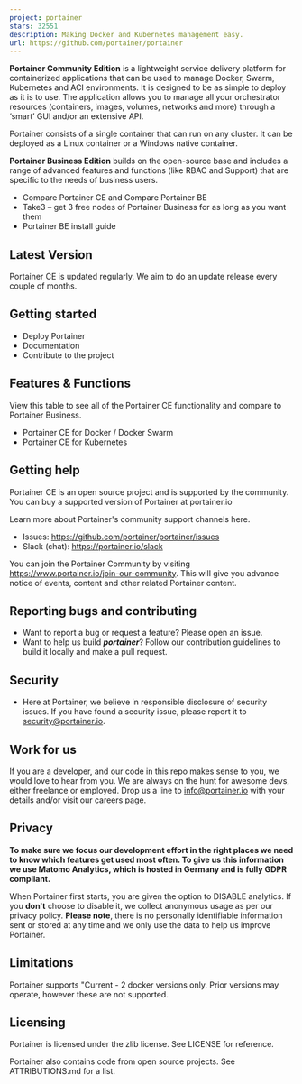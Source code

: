 ```yaml
---
project: portainer
stars: 32551
description: Making Docker and Kubernetes management easy.
url: https://github.com/portainer/portainer
---
```


**Portainer Community Edition** is a lightweight service delivery platform for containerized applications that can be used to manage Docker, Swarm, Kubernetes and ACI environments. It is designed to be as simple to deploy as it is to use. The application allows you to manage all your orchestrator resources (containers, images, volumes, networks and more) through a ‘smart’ GUI and/or an extensive API.

Portainer consists of a single container that can run on any cluster. It can be deployed as a Linux container or a Windows native container.

**Portainer Business Edition** builds on the open-source base and includes a range of advanced features and functions (like RBAC and Support) that are specific to the needs of business users.

-   Compare Portainer CE and Compare Portainer BE
-   Take3 – get 3 free nodes of Portainer Business for as long as you want them
-   Portainer BE install guide

Latest Version
--------------

Portainer CE is updated regularly. We aim to do an update release every couple of months.

Getting started
---------------

-   Deploy Portainer
-   Documentation
-   Contribute to the project

Features & Functions
--------------------

View this table to see all of the Portainer CE functionality and compare to Portainer Business.

-   Portainer CE for Docker / Docker Swarm
-   Portainer CE for Kubernetes

Getting help
------------

Portainer CE is an open source project and is supported by the community. You can buy a supported version of Portainer at portainer.io

Learn more about Portainer's community support channels here.

-   Issues: https://github.com/portainer/portainer/issues
-   Slack (chat): https://portainer.io/slack

You can join the Portainer Community by visiting https://www.portainer.io/join-our-community. This will give you advance notice of events, content and other related Portainer content.

Reporting bugs and contributing
-------------------------------

-   Want to report a bug or request a feature? Please open an issue.
-   Want to help us build **_portainer_**? Follow our contribution guidelines to build it locally and make a pull request.

Security
--------

-   Here at Portainer, we believe in responsible disclosure of security issues. If you have found a security issue, please report it to security@portainer.io.

Work for us
-----------

If you are a developer, and our code in this repo makes sense to you, we would love to hear from you. We are always on the hunt for awesome devs, either freelance or employed. Drop us a line to info@portainer.io with your details and/or visit our careers page.

Privacy
-------

**To make sure we focus our development effort in the right places we need to know which features get used most often. To give us this information we use Matomo Analytics, which is hosted in Germany and is fully GDPR compliant.**

When Portainer first starts, you are given the option to DISABLE analytics. If you **don't** choose to disable it, we collect anonymous usage as per our privacy policy. **Please note**, there is no personally identifiable information sent or stored at any time and we only use the data to help us improve Portainer.

Limitations
-----------

Portainer supports "Current - 2 docker versions only. Prior versions may operate, however these are not supported.

Licensing
---------

Portainer is licensed under the zlib license. See LICENSE for reference.

Portainer also contains code from open source projects. See ATTRIBUTIONS.md for a list.
